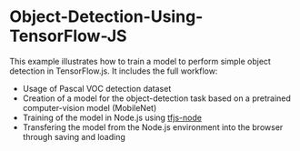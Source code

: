 # Object-Detection-Using-TensorFlow-JS
This example illustrates how to train a model to perform simple object
detection in TensorFlow.js. It includes the full workflow:

- Usage of Pascal VOC detection dataset
- Creation of a model for the object-detection task based on a pretrained
  computer-vision model (MobileNet)
- Training of the model in Node.js using [tfjs-node](https://github.com/tensorflow/tfjs-node)
- Transfering the model from the Node.js environment into the browser
  through saving and loading
